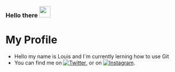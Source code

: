 ### Hello there <img src="https://raw.githubusercontent.com/Louis-bns/Louis-bns/master/waving_hand.gif" width="30px">


# My Profile
 * Hello my name is Louis and I`m currently lerning how to use Git
 * You can find me on [![Twitter][1.2]][1], or on [![Instagram][2.2]][2].



[1.2]: http://i.imgur.com/wWzX9uB.png 
[2.2]: <https://upload.wikimedia.org/wikipedia/commons/2/27/CIS-A2K_Instagram_Icon_%28Black%29.svg height="30px" width="30px">

[1]: https://twitter.com/Louis71128600
[2]: https://www.instagram.com/bns.louis


